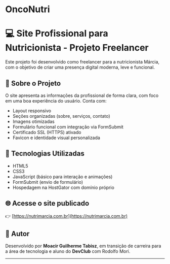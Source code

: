 # OncoNutri
# 💻 Site Profissional para Nutricionista - Projeto Freelancer

Este projeto foi desenvolvido como freelancer para a nutricionista Márcia, com o objetivo de criar uma presença digital moderna, leve e funcional.

## 🧠 Sobre o Projeto

O site apresenta as informações da profissional de forma clara, com foco em uma boa experiência do usuário. Conta com:

- Layout responsivo
- Seções organizadas (sobre, serviços, contato)
- Imagens otimizadas
- Formulário funcional com integração via FormSubmit
- Certificado SSL (HTTPS) ativado
- Favicon e identidade visual personalizada

## 🚀 Tecnologias Utilizadas

- HTML5
- CSS3
- JavaScript (básico para interação e animações)
- FormSubmit (envio de formulário)
- Hospedagem na HostGator com domínio próprio

## 🌐 Acesse o site publicado

👉 [https://nutrimarcia.com.br](https://nutrimarcia.com.br)

## 📌 Autor

Desenvolvido por **Moacir Guilherme Tabisz**, em transição de carreira para a área de tecnologia e aluno do **DevClub** com Rodolfo Mori.

---
